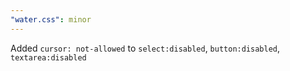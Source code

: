 ```yaml
---
"water.css": minor
---
```


Added `cursor: not-allowed` to `select:disabled`, `button:disabled`, `textarea:disabled`
